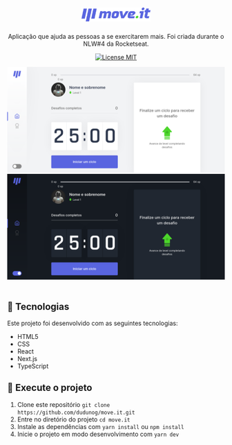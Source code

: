 <h1 align="center">
  <br>
  <img alt="Move.it" src="public/logo-full.svg" width="160px">
  <br>
</h1>

<p align="center">Aplicação que ajuda as pessoas a se exercitarem mais. Foi criada durante o NLW#4 da Rocketseat.</p>

<p align="center">
  <a href="https://opensource.org/licenses/MIT">
    <img src="https://img.shields.io/badge/License-MIT-blue.svg" alt="License MIT">
  </a>
</p>

<div align="center">
    <img alt="Move.it" title="Move.it" src="public/light-homepage-moveit.png" />
    <img alt="Move.it" title="Move.it" src="public/dark-homepage-moveit.png" />
</div>

<br>

## :hammer: Tecnologias

Este projeto foi desenvolvido com as seguintes tecnologias:

- HTML5
- CSS
- React
- Next.js
- TypeScript

## 🚀 Execute o projeto

1. Clone este repositório `git clone https://github.com/dudunog/move.it.git`
2. Entre no diretório do projeto `cd move.it`
3. Instale as dependências com `yarn install` ou `npm install`
4. Inicie o projeto em modo desenvolvimento com `yarn dev`
